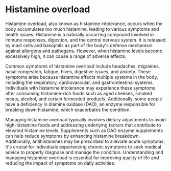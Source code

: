 [//]: # (source: gpt-40)
[//]: # (tags: conditions)

# Histamine overload

Histamine overload, also known as histamine intolerance, occurs when the body accumulates too much histamine, leading to various symptoms and health issues. Histamine is a naturally occurring compound involved in immune responses, digestion, and the central nervous system. It is released by mast cells and basophils as part of the body's defense mechanism against allergens and pathogens. However, when histamine levels become excessively high, it can cause a range of adverse effects.

Common symptoms of histamine overload include headaches, migraines, nasal congestion, fatigue, hives, digestive issues, and anxiety. These symptoms arise because histamine affects multiple systems in the body, including the respiratory, cardiovascular, and gastrointestinal systems. Individuals with histamine intolerance may experience these symptoms after consuming histamine-rich foods such as aged cheeses, smoked meats, alcohol, and certain fermented products. Additionally, some people have a deficiency in diamine oxidase (DAO), an enzyme responsible for breaking down histamine, which exacerbates the condition.

Managing histamine overload typically involves dietary adjustments to avoid high-histamine foods and addressing underlying factors that contribute to elevated histamine levels. Supplements such as DAO enzyme supplements can help reduce symptoms by enhancing histamine breakdown. Additionally, antihistamines may be prescribed to alleviate acute symptoms. It's crucial for individuals experiencing chronic symptoms to seek medical advice to properly diagnose and manage the condition. Understanding and managing histamine overload is essential for improving quality of life and reducing the impact of symptoms on daily activities.
